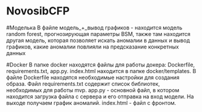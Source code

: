 # NovosibCFP

#Моделька
В файле модель_+_вывод графиков - находится модель random forest, прогнозирующая параметры BSM, также там находится другая модель, которая позволяет искать аномалии в данных и вывод графиков, какие аномалии повлияли на предсказание конкретных данных

#Docker
В папке docker находятся файлы для работы докера: Dockerfile, requirements.txt, app.py. index.html находится в папке docker/templates.
В файле Dockerfile находятся необходимые настройки для создания образа. 
Файл requirements.txt содержит список библиотек, необходимых для работы mvp.
app.py - основной файл, в котором находится загрузка файла с сервера и его отправка на вход модели. На выходе получаем график аномалий.
index.html - файл с фронтом.

